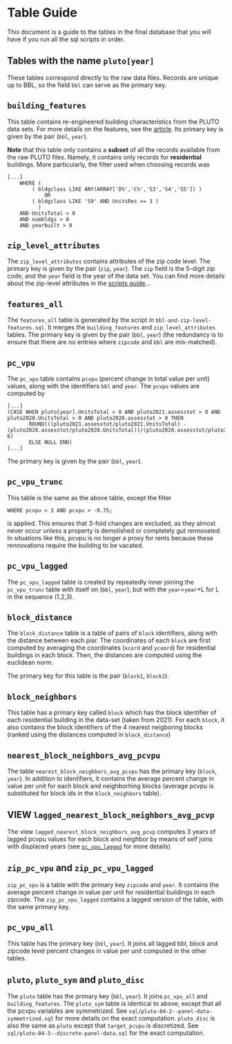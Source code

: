 # Table Guide

This document is a guide to the tables in the final database that you will have if you run all the sql scripts in order.

## Tables with the name `pluto[year]`

These tables correspond directly to the raw data files. Records are unique up to BBL, so the field `bbl` can serve as the primary key.

## `building_features`

This table contains re-engineered building characteristics from the PLUTO data sets. For more details on the features, see the [article](./article.pdf). Its primary key is given by the pair (`bbl`, `year`).

**Note** that this table only contains a **subset** of all the records available from the raw PLUTO files. Namely, it contains only records for **residential** buildings. More particularly, the filter used when choosing records was

```{sql}
[...]
    WHERE (
        ( bldgclass LIKE ANY(ARRAY['D%','C%','S3','S4','S5']) )
            OR
        ( bldgclass LIKE 'S9' AND UnitsRes >= 3 )
          )
    AND UnitsTotal > 0
    AND numbldgs > 0
    AND yearbuilt > 0
```

## `zip_level_attributes`

The `zip_level_attributes` contains attributes of the zip code level. The primary key is given by the pair (`zip`, `year`). The `zip` field is the 5-digit zip code, and the `year` field is the year of the data set. You can find more details about the zip-level attributes in the [scripts guide](./guides/scripts.md)...

## `features_all`

The `features_all` table is generated by the script in `bbl-and-zip-level-features.sql`. It merges the `building_features` and `zip_level_attributes` tables. The primary key is given by the pair (`bbl`, `year`) (the redundancy is to ensure that there are no entries where `zipcode` and `bbl` are mis-matched).

## `pc_vpu`

The `pc_vpu` table contains `pcvpu` (percent change in total value per unit) values, along with the identifiers `bbl` and `year`. The `pcvpu` values are computed by

```{sql}
[...]
(CASE WHEN pluto[year].UnitsTotal > 0 AND pluto2021.assesstot > 0 AND pluto2020.UnitsTotal > 0 AND pluto2020.assesstot > 0 THEN
       ROUND(((pluto2021.assesstot/pluto2021.UnitsTotal) - (pluto2020.assesstot/pluto2020.UnitsTotal))/(pluto2020.assesstot/pluto2020.UnitsTotal), 6)
       ELSE NULL END)
[...]
```

The primary key is given by the pair (`bbl`, `year`).

## `pc_vpu_trunc`

This table is the same as the above table, except the filter

```{sql}
WHERE pcvpu < 3 AND pcvpu > -0.75;
```

is applied. This ensures that 3-fold changes are excluded, as they almost never occur unless a property is demolished or completely gut rennovated. In situations like this, pcvpu is no longer a proxy for rents because these rennovations require the building to be vacated.

## `pc_vpu_lagged`

The `pc_vpu_lagged` table is created by repeatedly inner joining the `pc_vpu_trunc` table with itself on (`bbl`, `year`), but with the `year`=`year`+L for L in the sequence (1,2,3).

## `block_distance`

The `block_distance` table is a table of pairs of `block` identifiers, along with the distance between each piar. The coordinates of each `block` are first computed by averaging the coordinates (`xcord` and `ycoord`) for residential buildings in each block. Then, the distances are computed using the euclidean norm.

The primary key for this table is the pair (`block1`, `block2`).

## `block_neighbors`

This table has a primary key called `block` which has the block identifier of each residential building in the data-set (taken from 2021). For each `block`, it also contains the block identifiers of the 4 nearest neigboring blocks (ranked using the distances computed in `block_distance`)

## `nearest_block_neighbors_avg_pcvpu`

The table `nearest_block_neighbors_avg_pcvpu` has the primary key (`block`, `year`). In addition to identifiers, it contains the average percent change in value per unit for each block and neighborhing blocks (average pcvpu is substituted for block ids in the `block_neighbors` table).

## VIEW `lagged_nearest_block_neighbors_avg_pcvp`

The view `lagged_nearest_block_neighbors_avg_pcvp` computes 3 years of lagged pcvpu values for each block and neighbor by means of self joins with displaced years (see [`pc_vpu_lagged`](#pc-vpu-lagged) for more details)

## `zip_pc_vpu` and `zip_pc_vpu_lagged`

`zip_pc_vpu` is a table with the primary key `zipcode` and `year`. It contains the average percent change in value per unit for residential buildings in each zipcode. The `zip_pc_vpu_lagged` contains a lagged version of the table, with the same primary key.

## `pc_vpu_all`

This table has the primary key (`bbl`, `year`). It joins all lagged bbl, block and zipcode level percent changes in value per unit computed in the other tables.

## `pluto`, `pluto_sym` and `pluto_disc`

The `pluto` table has the primary key (`bbl`, `year`). It joins `pc_vpu_all` and `building_features`. The `pluto_sym` table is identical to above, except that all the pcvpu variables are symmetrized. See `sql/pluto-04-2--panel-data-symmetrized.sql` for more details on the exact computation. `pluto_disc` is also the same as `pluto` except that `target_pcvpu` is discretized. See
`sql/pluto-04-3--discrete-panel-data.sql` for the exact computation.
